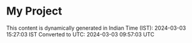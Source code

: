 # My Project

This content is dynamically generated in Indian Time (IST): 2024-03-03 15:27:03 IST
Converted to UTC: 2024-03-03 09:57:03 UTC
